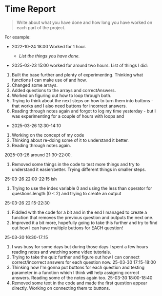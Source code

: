 # Time Report

> Write about what you have done and how long you have worked on each part of the project.

For example: 

- 2022-10-24 18:00 Worked for 1 hour.
  - *List the things you have done.*

- 2025-03-23 15:00 worked for around two hours. List of things I did:
1. Built the base further and plenty of experimenting. Thinking what functions I can make use of and how.
2. Changed some arrays.
3. Added questions to the arrays and correctAnswers.
4. Worked on figuring out how to loop through both.
5. Trying to think about the next steps on how to turn them into buttons -
that works and I also need buttons for incorrect answers.
6. Reading through notes again and forgot to log my time yesterday -
but I was experimenting for a couple of hours with loops and

- 2025-03-26 12:30-14:10
1. Working on the concept of my code
2. Thinking about re-doing some of it to understand it better.
3. Reading through notes again.

2025-03-26 around 21:30-22:00.
1. Removed some things in the code to test more things and try to understand it easier/better. Trying different things in smaller steps.

25-03-26 22:00-22:15 ish
1. Trying to use the index variable 0 and using the less than operator for questions.length (0 < 2) and trying to create an output

25-03-26 22:15-22:30
1. Fiddled with the code for a bit and in the end I managed to create a function that removes the previous question and outputs the next one.
2. Improved it a bit more, hopefully going to take this further and try to find out how I can have multiple buttons for EACH question!

25-03-30 16:30-17:15
1. I was busy for some days but during those days I spent a few hours reading notes and watching some video tutorials.
2. Trying to take the quiz further and figure out how I can connect correct/incorrect answers for each question now.
25-03-30 17:15-18:00
1. Thinking how I'm gonna put buttons for each question and testing parameter in a function which I think will help assigning correct answers. Reading some of the notes again too.
25-03-30 18:00-18:40
1. Removed some text in the code and made the first question appear directly. Working on connecting them to buttons.